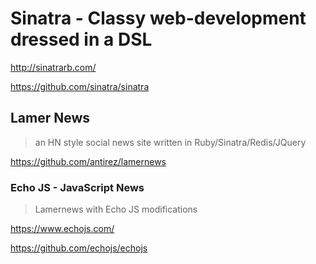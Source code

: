 # Sinatra - Classy web-development dressed in a DSL

<http://sinatrarb.com/>

<https://github.com/sinatra/sinatra>

## Lamer News

> an HN style social news site written in Ruby/Sinatra/Redis/JQuery

<https://github.com/antirez/lamernews>

### Echo JS - JavaScript News

> Lamernews with Echo JS modifications

<https://www.echojs.com/>

<https://github.com/echojs/echojs>
